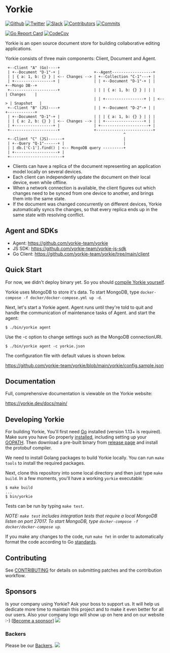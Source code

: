 # Yorkie

[![Github](https://img.shields.io/github/stars/yorkie-team/yorkie.svg?style=social)](https://github.com/yorkie-team/yorkie)
[![Twitter](https://img.shields.io/twitter/follow/team_yorkie.svg?label=Follow)](https://twitter.com/team_yorkie)
[![Slack](https://img.shields.io/badge/chat-on%20Slack-brightgreen.svg?style=social&amp;logo=slack)](https://dev-yorkie.slack.com/)
[![Contributors](https://img.shields.io/github/contributors/yorkie-team/yorkie.svg)](https://github.com/yorkie-team/yorkie/contributors)
[![Commits](https://img.shields.io/github/commit-activity/m/yorkie-team/yorkie.svg)](https://github.com/yorkie-team/yorkie/pulse)

[![Go Report Card](https://goreportcard.com/badge/github.com/yorkie-team/yorkie)](https://goreportcard.com/report/github.com/yorkie-team/yorkie)
[![CodeCov](https://img.shields.io/codecov/c/github/yorkie-team/yorkie)](https://codecov.io/gh/yorkie-team/yorkie)

Yorkie is an open source document store for building collaborative editing applications.

Yorkie consists of three main components: Client, Document and Agent.

 ```
  +--Client "A" (Go)----+
  | +--Document "D-1"-+ |               +--Agent------------------+
  | | { a: 1, b: {} } | <-- Changes --> | +--Collection "C-1"---+ |
  | +-----------------+ |               | | +--Document "D-1"-+ | |      +--Mongo DB--+
  +---------------------+               | | | { a: 1, b: {} } | | |      | Changes    |
                                        | | +-----------------+ | | <--> | Snapshot   |
  +--Client "B" (JS)----+               | | +--Document "D-2"-+ | |      +------------+
  | +--Document "D-1"-+ |               | | | { a: 1, b: {} } | | |
  | | { a: 2, b: {} } | <-- Changes --> | | +-----------------+ | |
  | +-----------------+ |               | +---------------------+ |
  +---------------------+               +-------------------------+
                                                     ^
  +--Client "C" (JS)------+                          |
  | +--Query "Q-1"------+ |                          |
  | | db.['C-1'].find() | <-- MongoDB query ---------+
  | +-------------------+ |
  +-----------------------+
 ```

 - Clients can have a replica of the document representing an application model locally on several devices.
 - Each client can independently update the document on their local device, even while offline.
 - When a network connection is available, the client figures out which changes need to be synced from one device to another, and brings them into the same state.
 - If the document was changed concurrently on different devices, Yorkie automatically syncs the changes, so that every replica ends up in the same state with resolving conflict.

## Agent and SDKs

 - Agent: https://github.com/yorkie-team/yorkie
 - JS SDK: https://github.com/yorkie-team/yorkie-js-sdk
 - Go Client: https://github.com/yorkie-team/yorkie/tree/main/client

## Quick Start

For now, we didn't deploy binary yet. So you should [compile Yorkie yourself](#developing-yorkie).

Yorkie uses MongoDB to store it's data. To start MongoDB, type `docker-compose -f docker/docker-compose.yml up -d`.

Next, let's start a Yorkie agent. Agent runs until they're told to quit and handle the communication of maintenance tasks of Agent. and start the agent:

```
$ ./bin/yorkie agent
```

Use the -c option to change settings such as the MongoDB connectionURI.

```
$ ./bin/yorkie agent -c yorkie.json
```

The configuration file with default values is shown below.

https://github.com/yorkie-team/yorkie/blob/main/yorkie/config.sample.json

## Documentation

Full, comprehensive documentation is viewable on the Yorkie website:

https://yorkie.dev/docs/main/

## Developing Yorkie

For building Yorkie, You'll first need [Go](https://golang.org) installed (version 1.13+ is required). Make sure you have Go properly [installed](https://golang.org/doc/install), including setting up your [GOPATH](https://golang.org/doc/code.html#GOPATH). Then download a pre-built binary from [release page](https://github.com/protocolbuffers/protobuf/releases) and install the protobuf compiler.

We need to install Golang packages to build Yorkie locally. You can run `make tools` to install the required packages.

Next, clone this repository into some local directory and then just type `make build`. In a few moments, you'll have a working `yorkie` executable:
```
$ make build
...
$ bin/yorkie
```

Tests can be run by typing `make test`.

*NOTE: `make test` includes integration tests that require a local MongoDB listen on port 27017. To start MongoDB, type `docker-compose -f docker/docker-compose up`.*

If you make any changes to the code, run `make fmt` in order to automatically format the code according to Go [standards](https://golang.org/doc/effective_go.html#formatting).

## Contributing
See [CONTRIBUTING](CONTRIBUTING.md) for details on submitting patches and the contribution workflow.

## Sponsors

Is your company using Yorkie? Ask your boss to support us. It will help us dedicate more time to maintain this project and to make it even better for all our users. Also your company logo will show up on here and on our website :-) [[Become a sponsor](https://opencollective.com/yorkie#sponsor)]
<a href="https://opencollective.com/yorkie#sponsor" target="_blank"><img src="https://opencollective.com/yorkie/sponsor.svg?width=890"></a>

### Backers
Please be our [Backers](https://opencollective.com/yorkie#backers).
<a href="https://opencollective.com/yorkie#backers" target="_blank"><img src="https://opencollective.com/yorkie/backers.svg?width=890"></a>

